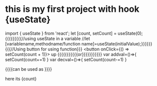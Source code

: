 # this is my first project with hook {useState}
import { useState } from 'react';
let [count, setCount] = useState(0); {{{{{{{{{//using useState in a variable //let [variablename,methodname/function name]=useState(initialValue);}}}}}}
{{{//Using button for using function}}}
<button onClick={() => setCount(count + 1)}>
        up
      </button>
{{{{{{{{{{{or}}}}}}}}}}}
var addval=()=>{
    setCount(count+=1)
  }
var decval=()=>{
    setCount(count-=1)
  }

  {{{{can be used as }}}}
  <p>here its {count}</p>
